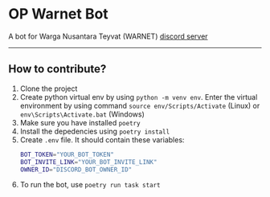 # OP Warnet Bot
A bot for Warga Nusantara Teyvat (WARNET) [discord server](https://discord.gg/warnet-gi)

---
## How to contribute?
1. Clone the project
2. Create python virtual env by using `python -m venv env`. Enter the virtual environment by using command `source env/Scripts/Activate` (Linux) or `env\Scripts\Activate.bat` (Windows)
3. Make sure you have installed `poetry`
4. Install the depedencies using `poetry install`
5. Create `.env` file. It should contain these variables:
    ```bash
    BOT_TOKEN="YOUR_BOT_TOKEN"
    BOT_INVITE_LINK="YOUR_BOT_INVITE_LINK"
    OWNER_ID="DISCORD_BOT_OWNER_ID"
    ```
6. To run the bot, use `poetry run task start`